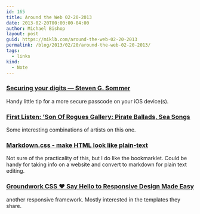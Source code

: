 ```yaml
---
id: 165
title: Around the Web 02-20-2013
date: 2013-02-20T00:00:00-04:00
author: Michael Bishop
layout: post
guid: https://miklb.com/around-the-web-02-20-2013
permalink: /blog/2013/02/20/around-the-web-02-20-2013/
tags:
  - links
kind:
  - Note
---
```

<h3 id="securing-your-digits--steven-g-sommerhttpsommercoblog20132securing-your-digits"><a href="http://sommer.co/blog/2013/2/securing-your-digits">​S​e​c​u​r​i​n​g​ ​y​o​u​r​ ​d​i​g​i​t​s​ ​—​ ​S​t​e​v​e​n​ ​G​.​ ​S​o​m​m​e​r</a></h3>
<p>Handy little tip for a more secure passcode on your iOS device(s).</p>
<h3 id="first-listen-son-of-rogues-gallery-pirate-ballads-sea-songshttpwwwnprorg20130210171309504first-listen-son-of-rogues-gallery-pirate-ballads-sea-songs-chanteysplaylist"><a href="http://www.npr.org/2013/02/10/171309504/first-listen-son-of-rogues-gallery-pirate-ballads-sea-songs-chanteys#playlist">​F​i​r​s​t​ ​L​i​s​t​e​n​:​ ​’​S​o​n​ ​O​f​ ​R​o​g​u​e​s​ ​G​a​l​l​e​r​y​:​ ​P​i​r​a​t​e​ ​B​a​l​l​a​d​s​,​ ​S​e​a​ ​S​o​n​g​s​</a></h3>
<p>Some interesting combinations of artists on this one.</p>

<h3 id="markdowncss---make-html-look-like-plain-texthttpmrcolescomdemomarkdown-css"><a href="http://mrcoles.com/demo/markdown-css/">​M​a​r​k​d​o​w​n​.​c​s​s​ ​-​ ​m​a​k​e​ ​H​T​M​L​ ​l​o​o​k​ ​l​i​k​e​ ​p​l​a​i​n​-​t​e​x​t</a></h3>
<p>Not sure of the practicality of this, but I do like the bookmarklet. Could be handy for taking info on a website and convert to markdown for plain text editing.</p>
<h3 id="groundwork-css--say-hello-to-responsive-design-made-easyhttpgroundworksidereelcomhome"><a href="http://groundwork.sidereel.com/home">​G​r​o​u​n​d​w​o​r​k​ ​C​S​S​ ​♥​ ​S​a​y​ ​H​e​l​l​o​ ​t​o​ ​R​e​s​p​o​n​s​i​v​e​ ​D​e​s​i​g​n​ ​M​a​d​e​ ​E​a​s​y</a></h3>
<p>another responsive framework. Mostly interested in the templates they share.</p>